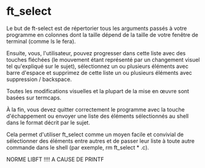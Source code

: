 # ft_select

Le but de ft-select est de répertorier tous les arguments passés à votre programme en colonnes dont la taille dépend de la taille de votre fenêtre de terminal (comme ls le fera).

Ensuite, vous, l'utilisateur, pouvez progresser dans cette liste avec des touches fléchées (le mouvement étant représenté par un changement visuel tel qu'expliqué sur le sujet), sélectionnez un ou plusieurs éléments avec barre d'espace et supprimez de cette liste un ou plusieurs éléments avec suppression / backspace.

Toutes les modifications visuelles et la plupart de la mise en œuvre sont basées sur termcaps.

À la fin, vous devez quitter correctement le programme avec la touche d'échappement ou envoyer une liste des éléments sélectionnés au shell dans le format décrit par le sujet.

Cela permet d'utiliser ft_select comme un moyen facile et convivial de sélectionner des éléments entre autres et de passer leur liste à toute autre commande dans le shell (par exemple, rm ft_select * .c).

NORME LIBFT !!!! A CAUSE DE PRINTF
